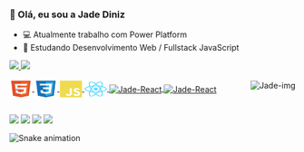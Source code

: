 ### 👋 Olá, eu sou a Jade Diniz
- 💻 Atualmente trabalho com Power Platform
- 🌱 Estudando Desenvolvimento Web / Fullstack JavaScript
 <div> 
  <a href="https://github.com/tujade">
  <img height="150em" src="https://github-readme-stats.vercel.app/api?username=tujade&show_icons=true&theme=tokyonight&include_all_commits=true&count_private=true"/>
  <img height="150em" src="https://github-readme-stats.vercel.app/api/top-langs/?username=tujade&layout=compact&langs_count=7&theme=tokyonight"/>
</div>

 <div style="display: inline_block"><br>
  <img align="center" alt="Jade-HTML" height="30" width="40" src="https://raw.githubusercontent.com/devicons/devicon/master/icons/html5/html5-original.svg">
  <img align="center" alt="Jade-CSS" height="30" width="40" src="https://raw.githubusercontent.com/devicons/devicon/master/icons/css3/css3-original.svg">
  <img align="center" alt="Jade-Js" height="30" width="40" src="https://raw.githubusercontent.com/devicons/devicon/master/icons/javascript/javascript-plain.svg">
  <img align="center" alt="Jade-React" height="30" width="40" src="https://raw.githubusercontent.com/devicons/devicon/master/icons/react/react-original.svg">
  <img align="center" alt="Jade-React" height="30" width="40" src="https://cdn.jsdelivr.net/gh/devicons/devicon/icons/typescript/typescript-original.svg">
  <img align="center" alt="Jade-React" height="30" width="40" src="https://cdn.jsdelivr.net/gh/devicons/devicon/icons/sass/sass-original.svg" />

  <img align="right" alt="Jade-img" src="https://user-images.githubusercontent.com/86531281/133997723-5f5e5045-fb7d-48d9-96e4-0c46c5953743.gif">
</div>
 
 ##

 <div>
  <a href="https://www.instagram.com/tu_jad/" target="_blank"><img src="https://img.shields.io/badge/-Instagram-%23E4405F?style=for-the-badge&logo=instagram&logoColor=white" target="_blank"></a>
  <a href="https://www.linkedin.com/in/jademdiniz/" target="_blank"><img src="https://img.shields.io/badge/-LinkedIn-%230077B5?style=for-the-badge&logo=linkedin&logoColor=white" target="_blank"></a> 
  <a href = "https://api.whatsapp.com/send?phone=5531992140463&text=Olá!" target="_blank"><img src="https://img.shields.io/badge/WhatsApp-25D366?style=for-the-badge&logo=whatsapp&logoColor=white" target="_blank"></a>
   <a href = "mailto:jade.mundim@gmail.com"><img src="https://img.shields.io/badge/Gmail-D14836?style=for-the-badge&logo=gmail&logoColor=white" target="_blank"></a>
    
  ![Snake animation](https://github.com/tujade/tujade/blob/output/github-contribution-grid-snake.svg)
 </div>

 

